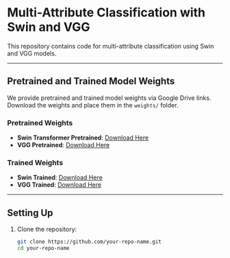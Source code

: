 # Multi-Attribute Classification with Swin and VGG

This repository contains code for multi-attribute classification using Swin and VGG models.

---

## Pretrained and Trained Model Weights

We provide pretrained and trained model weights via Google Drive links. Download the weights and place them in the `weights/` folder.

### **Pretrained Weights**
- **Swin Transformer Pretrained**: [Download Here](https://drive.google.com/file/d/1JGfI1zrBiKRgz50gCNL0cM3WJD7U5785/view?usp=sharing)
- **VGG Pretrained**: [Download Here](https://drive.google.com/file/d/1lmUXZxfcOQHu85wxb4a_ZZJtY9ylzVXV/view?usp=sharing)

### **Trained Weights**
- **Swin Trained**: [Download Here](https://drive.google.com/file/d/13Wc9HBMHlHptOCatfPmF_lCLtUXD4FFL/view?usp=sharing)
- **VGG Trained**: [Download Here](https://drive.google.com/file/d/1-eqaHCRC8V01jFUsX0cOKEPpjW1-cBQg/view?usp=sharing)

---

## Setting Up

1. Clone the repository:
   ```bash
   git clone https://github.com/your-repo-name.git
   cd your-repo-name
